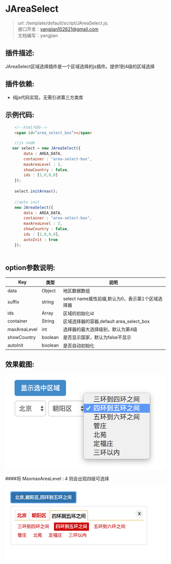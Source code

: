 JAreaSelect
========
>url:    /template/default/script/JAreaSelect.js;<br>
接口开发：yangjian102621@gmail.com<br>
文档编写：yangjian

插件描述:
--------
JAreaSelect区域选择插件是一个区域选择的js插件。提供1到4级的区域选择

插件依赖:
-------
* 纯js代码实现，无需引进第三方类库

示例代码:
-------
```html
    <!--html代码-->
    <span id=”area_select_box”></span>
```
```javascript
    //js code
   var select = new JAreaSelect({
        data : AREA_DATA,
        container : "area-select-box",
        maxAreaLevel : 3,
        showCountry : false,
        ids : [1,0,0,0]
    });

    select.initAreas();
    
    //auto init
    new JAreaSelect({
        data : AREA_DATA,
        container : "area-select-box",
        maxAreaLevel : 3,
        showCountry : false,
        ids : [1,0,0,0],
        autoInit : true
    });
    
```
option参数说明:
-------------

Key  | 类型   | 说明
---|--- | ---
data | Object | 地区数据数组
suffix| string  | select name属性前缀,默认为0，表示第1个区域选择器
ids  | Array | 区域的初始化id
container  | String | 区域选择器的容器,default area_select_box
maxAreaLevel  | int | 选择器的最大选择级别，默认为第4级
showCountry | boolean | 是否显示国家，默认为false不显示
autoInit | boolean | 是否自动初始化

效果截图:
------------
![Alt text](images/area_select_img_1.png) <br/>

####将 MaxmaxAreaLevel : 4 则会出现四级可选择

![Alt text](images/area_select_img_2.png) <br/>